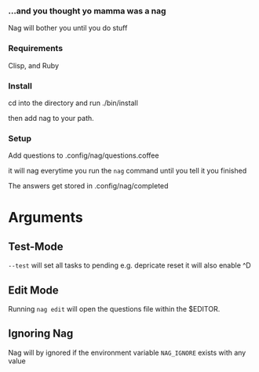 ### ...and you thought yo mamma was a nag

Nag will bother you until you do stuff

### Requirements

Clisp, and Ruby


### Install

cd into the directory and run ./bin/install

then add nag to your path.

### Setup

Add questions to .config/nag/questions.coffee

it will nag everytime you run the ```nag``` command until you tell it you finished

The answers get stored in .config/nag/completed

# Arguments

## Test-Mode

```--test``` will set all tasks to pending e.g. depricate reset
it will also enable ^D

## Edit Mode

Running ```nag edit``` will open the questions file within the $EDITOR.

## Ignoring Nag
Nag will by ignored if the environment variable ```NAG_IGNORE``` exists with any value
